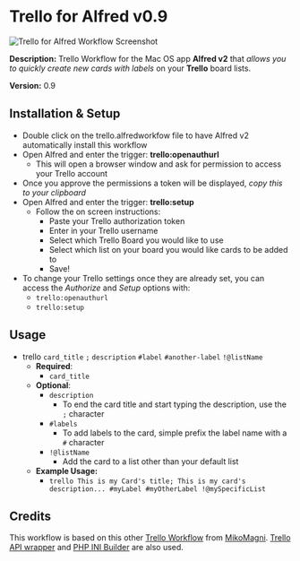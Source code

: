 Trello for Alfred v0.9
=============================

![Trello for Alfred Workflow Screenshot](http://files.dtb.me/trello-alfred/screenshots.png)

**Description:** Trello Workflow for the Mac OS app **Alfred v2** that *allows you to quickly create new cards with labels* on your **Trello** board lists.

**Version:** 0.9

Installation & Setup
-------------------------------

-	Double click on the trello.alfredworkfow file to have Alfred v2 automatically install this workflow
-	Open Alfred and enter the trigger: **trello:openauthurl**
	-	This will open a browser window and ask for permission to access your Trello account
-	Once you approve the permissions a token will be displayed, *copy this to your clipboard*
-	Open Alfred and enter the trigger: **trello:setup**
	-	Follow the on screen instructions:
		-	Paste your Trello authorization token
		-	Enter in your Trello username
		-	Select which Trello Board you would like to use
		-	Select which list on your board you would like cards to be added to
		-	Save!
-	To change your Trello settings once they are already set, you can access the *Authorize* and *Setup* options with:
	-	`trello:openauthurl`
	-	`trello:setup`

Usage
-------------------------------

-	trello `card_title` `;` `description` `#label` `#another-label` `!@listName`
	-	**Required**:
		-	`card_title`
	-	**Optional**:
		-	`description`
			-	To end the card title and start typing the description, use the `;` character
		-	`#labels`
			-	To add labels to the card, simple prefix the label name with a `#` character
		-	`!@listName`
			-	Add the card to a list other than your default list
	-	**Example Usage:**
		-	`trello This is my Card's title; This is my card's description... #myLabel #myOtherLabel !@mySpecificList`

Credits
-------------------------------

This workflow is based on this other [Trello Workflow](https://github.com/MikoMagni/Alfred-for-Trello) from [MikoMagni](https://github.com/MikoMagni/). [Trello API wrapper](https://github.com/ashwinks/Trello-API-PHP-Wrapper) and [PHP INI Builder](https://github.com/donatj/PhpIniBuilder) are also used.
